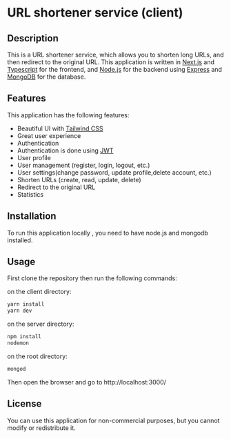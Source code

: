 # URL shortener service (client)

## Description

This is a URL shortener service, which allows you to shorten long URLs,
and then redirect to the original URL.
This application is written in [Next.js](https://nextjs.org/) and [Typescript](https://www.typescriptlang.org/) for the frontend, and [Node.js](https://nodejs.org/) for the backend using [Express](https://expressjs.com/) and [MongoDB](https://www.mongodb.com/)
for the database.

## Features

This application has the following features:

- Beautiful UI with [Tailwind CSS](https://tailwindcss.com/)
- Great user experience
- Authentication
- Authentication is done using [JWT](https://jwt.io/)
- User profile
- User management (register, login, logout, etc.)
- User settings(change password, update profile,delete account, etc.)
- Shorten URLs (create, read, update, delete)
- Redirect to the original URL
- Statistics

## Installation

To run this application locally , you need to have node.js and mongodb installed.

## Usage

First clone the repository then run the following commands:

on the client directory:

```bash
yarn install
yarn dev
```

on the server directory:

```bash
npm install
nodemon
```

on the root directory:

```bash
mongod
```

Then open the browser and go to http://localhost:3000/

## License

You can use this application for non-commercial purposes, but you cannot modify or redistribute it.
